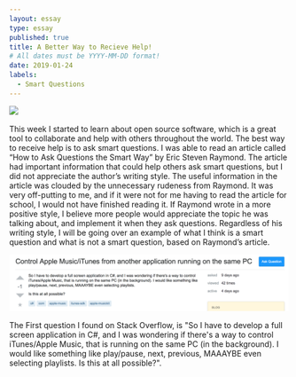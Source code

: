 ```yaml
---
layout: essay
type: essay
published: true
title: A Better Way to Recieve Help!
# All dates must be YYYY-MM-DD format!
date: 2019-01-24
labels:
  - Smart Questions
---
```


<img class="ui centered image" src="../images/smart.png">


This week I started to learn about open source software, which is a great tool to collaborate and help with others throughout the world. The best way to receive help is to ask smart questions. I was able to read an article called “How to Ask Questions the Smart Way” by Eric Steven Raymond. The article had important information that could help others ask smart questions, but I did not appreciate the author’s writing style. The useful information in the article was clouded by the unnecessary rudeness from Raymond. It was very off-putting to me, and if it were not for me having to read the article for school, I would not have finished reading it. If Raymond wrote in a more positive style, I believe more people would appreciate the topic he was talking about, and implement it when they ask questions. Regardless of his writing style, I will be going over an example of what I think is a smart question and what is not a smart question, based on Raymond’s article.


<img class="ui centered image" src="../images/badQuestion.png">


The First question I found on Stack Overflow, is "So I have to develop a full screen application in C#, and I was wondering if there's a way to control iTunes/Apple Music, that is running on the same PC (in the background). I would like something like play/pause, next, previous, MAAAYBE even selecting playlists. Is this at all possible?". 

